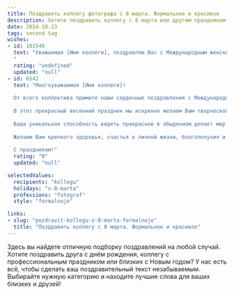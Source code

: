 ```yaml
---
title: Поздравить коллегу фотографа с 8 марта. Формальное и красивое
description: Хотите поздравить коллегу с 8 марта или другим праздником? Наш ИИ создаст незабываемое поздравление, а вы обязательно выделитесь среди других.  
date: 2024-10-23
tags: second tag
wishes:
- id: 101548
  text: "Уважаемая [Имя коллеги], поздравляю Вас с Международным женским днём 8 Марта! Желаю Вам вдохновения, новых творческих успехов в Вашей прекрасной профессии фотографа, ярких впечатлений и неизменного женского счастья!
  "
  rating: "undefined"
  updated: "null"
- id: 6542
  text: "Многоуважаемая [Имя коллеги]!
  
  От всего коллектива примите наши сердечные поздравления с Международным женским днём 8 марта!
  
  В этот прекрасный весенний праздник мы искренне желаем Вам творческого вдохновения, профессионального роста и неиссякаемого потока новых идей. Пусть каждый Ваш снимок будет наполнен особым смыслом и запечатлеет самое главное.
  
  Ваша уникальная способность видеть прекрасное в обыденном делает мир вокруг нас ярче и насыщеннее. Благодарим Вас за Вашу талантливую работу и вклад в нашу общую деятельность.
  
  Желаем Вам крепкого здоровья, счастья в личной жизни, благополучия и исполнения всех самых заветных желаний. Пускай этот праздник станет для Вас ещё одним ярким моментом в череде профессиональных и личных успехов.
  
  С праздником!"
  rating: "0"
  updated: "null"

selectedValues:
  recipients: "kollegu"
  holidays: "s-8-marta"
  professions: "fotograf"
  style: "formalnoje"

links:
- slug: "pozdravit-kollegu-s-8-marta-formalnoje"
  title: "Поздравить коллегу с 8 марта. Формальное и красивое"
---
```


Здесь вы найдете отличную подборку поздравлений на любой случай. 
Хотите поздравить друга с днём рождения, коллегу с профессиональным праздником или близких с Новым годом? У нас есть всё, чтобы сделать ваш поздравительный текст незабываемым. Выбирайте нужную категорию и находите лучшие слова для ваших близких и друзей!
